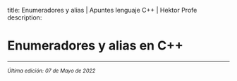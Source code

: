 title: Enumeradores y alias | Apuntes lenguaje C++ | Hektor Profe
description: 

# Enumeradores y alias en C++


___
<small class="edited"><i>Última edición: 07 de Mayo de 2022</i></small>